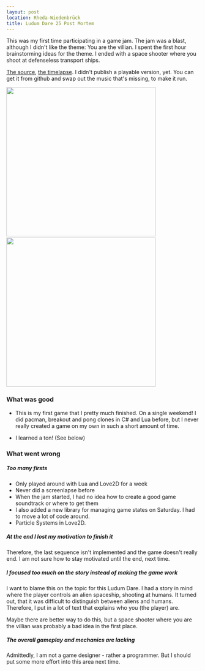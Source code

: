 ```yaml
---
layout: post
location: Rheda-Wiedenbrück
title: Ludum Dare 25 Post Mortem
---
```


This was my first time participating in a game jam. The jam was a blast, although I didn't like the theme: You are the villian. I spent the first hour brainstorming ideas for the theme. I ended with a space shooter where you shoot at defenseless transport ships.


[The source](https://github.com/phansch/ludumdare25), [the timelapse](http://www.youtube.com/watch?v=eX7fsD3Hbmc). I didn't publish a playable version, yet. You can get it from github and swap out the music that's missing, to make it run.

<a href="http://i.imgur.com/pMylx.png"><img class="screenshot" src="http://i.imgur.com/pMylx.png" width="390" /></a>&nbsp;&nbsp;&nbsp;<a href="http://i.imgur.com/72RAX.png"><img class="screenshot" src="http://i.imgur.com/72RAX.png" width="390" /></a>

### What was good
 * This is my first game that I pretty much finished. On a single weekend! I did pacman, breakout and pong clones in C# and Lua before, but I never really created a game on my own in such a short amount of time. 

 * I learned a ton! (See below)


### What went wrong

##### Too many firsts

 * Only played around with Lua and Love2D for a week
 * Never did a screenlapse before
 * When the jam started, I had no idea how to create a good game soundtrack or where to get them
 * I also added a new library for managing game states on Saturday. I had to move a lot of code around.
 * Particle Systems in Love2D. 

##### At the end I lost my motivation to finish it
Therefore, the last sequence isn't implemented and the game doesn't really end. I am not sure how to stay motivated until the end, next time. 

##### I focused too much on the story instead of making the game work
I want to blame this on the topic for this Ludum Dare. I had a story in mind where the player controls an alien spaceship, shooting at humans.
It turned out, that it was difficult to distinguish between aliens and humans. Therefore, I put in a lot of text that explains who you (the player) are.

Maybe there are better way to do this, but a space shooter where you are the villian was probably a bad idea in the first place.

##### The overall gameplay and mechanics are lacking
Admittedly, I am not a game designer - rather a programmer. But I should put some more effort into this area next time.

